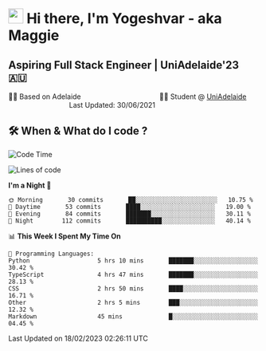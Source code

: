 <h1><img src="https://emojis.slackmojis.com/emojis/images/1531849430/4246/blob-sunglasses.gif?1531849430" width="30"/> Hi there, I'm Yogeshvar - aka Maggie</h1>

## Aspiring Full Stack Engineer | UniAdelaide'23 🇦🇺  
🏂🏻  Based on Adelaide &nbsp;&nbsp;&nbsp;&nbsp;&nbsp;&nbsp;&nbsp;&nbsp;&nbsp;&nbsp;&nbsp;&nbsp;&nbsp;&nbsp;&nbsp;&nbsp;&nbsp;&nbsp;&nbsp;&nbsp;&nbsp;&nbsp;&nbsp;&nbsp;&nbsp;&nbsp;&nbsp;&nbsp;&nbsp;&nbsp;&nbsp;&nbsp;&nbsp;&nbsp;&nbsp;&nbsp;&nbsp;&nbsp;&nbsp;👨‍💻 Student @ [UniAdelaide](https://www.adelaide.edu.au)   &nbsp;&nbsp;&nbsp;&nbsp;&nbsp;&nbsp;&nbsp;&nbsp;&nbsp;&nbsp;&nbsp;&nbsp;&nbsp;&nbsp;&nbsp;&nbsp;&nbsp;&nbsp;&nbsp;&nbsp;&nbsp;&nbsp;&nbsp;&nbsp;&nbsp;&nbsp;&nbsp;&nbsp;&nbsp;&nbsp;&nbsp;Last Updated: 30/06/2021

## 🛠 When & What do I code ?  

<!--START_SECTION:waka-->
![Code Time](http://img.shields.io/badge/Code%20Time-1%2C944%20hrs%204%20mins-blue)

![Lines of code](https://img.shields.io/badge/From%20Hello%20World%20I%27ve%20Written-3%20Million%20lines%20of%20code-blue)

**I'm a Night 🦉** 

```text
🌞 Morning       30 commits       ██░░░░░░░░░░░░░░░░░░░░░░░   10.75 % 
🌆 Daytime       53 commits       ████░░░░░░░░░░░░░░░░░░░░░   19.00 % 
🌃 Evening       84 commits       ███████░░░░░░░░░░░░░░░░░░   30.11 % 
🌙 Night        112 commits       ██████████░░░░░░░░░░░░░░░   40.14 % 

```


📊 **This Week I Spent My Time On** 

```text
💬 Programming Languages: 
Python                   5 hrs 10 mins       ███████░░░░░░░░░░░░░░░░░░   30.42 % 
TypeScript               4 hrs 47 mins       ███████░░░░░░░░░░░░░░░░░░   28.13 % 
CSS                      2 hrs 50 mins       ████░░░░░░░░░░░░░░░░░░░░░   16.71 % 
Other                    2 hrs 5 mins        ███░░░░░░░░░░░░░░░░░░░░░░   12.32 % 
Markdown                 45 mins             █░░░░░░░░░░░░░░░░░░░░░░░░   04.45 % 

```


 Last Updated on 18/02/2023 02:26:11 UTC
<!--END_SECTION:waka-->
